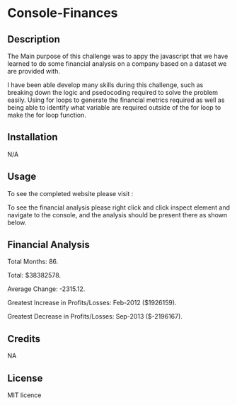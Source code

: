 # Console-Finances 

## Description
The Main purpose of this challenge was to appy the javascript that we have learned to do some financial analysis on a company based on a dataset we are provided with. 

I have been able develop many skills during this challenge, such as breaking down the logic and psedocoding required to solve the problem easily. Using for loops to generate the financial metrics required as well as being able to identify what variable are required outside of the for loop to make the for loop function. 


## Installation

N/A 

## Usage

To see the completed website please visit : 

To see the financial analysis please right click and click inspect element and navigate to the console, and the analysis should be present there as shown below.

Financial Analysis 
----------------
Total Months: 86.

Total: $38382578.

Average Change: -2315.12.

Greatest Increase in Profits/Losses: Feb-2012 ($1926159).

Greatest Decrease in Profits/Losses: Sep-2013 ($-2196167).


## Credits
NA
## License
MIT licence 

